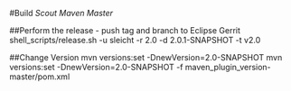 #Build *Scout Maven Master*

##Perform the release - push tag and branch to Eclipse Gerrit
  shell_scripts/release.sh -u sleicht -r 2.0 -d 2.0.1-SNAPSHOT -t v2.0

##Change Version
  mvn versions:set -DnewVersion=2.0-SNAPSHOT
  mvn versions:set -DnewVersion=2.0-SNAPSHOT -f maven_plugin_version-master/pom.xml
